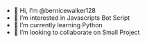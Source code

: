 - 👋 Hi, I’m @bernicewalker128
- 👀 I’m interested in Javascripts Bot Script
- 🌱 I’m currently learning Python
- 💞️ I’m looking to collaborate on Small Project

<!---
bernicewalker128/bernicewalker128 is a ✨ special ✨ repository because its `README.md` (this file) appears on your GitHub profile.
You can click the Preview link to take a look at your changes.
--->
